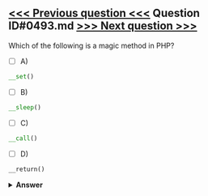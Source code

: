 [<<< Previous question <<<](0492.md)   Question ID#0493.md   [>>> Next question >>>](0494.md)
---

Which of the following is a magic method in PHP?

- [ ] A)
```php
__set()
```

- [ ] B)
```php
__sleep()
```

- [ ] C)
```php
__call()
```

- [ ] D)
```php
__return()
```


<details><summary><b>Answer</b></summary>
<p>
  Answer: <strong>A, B, C</strong>
</p>
</details>
